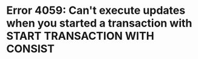 # Error 4059: Can't execute updates when you started a transaction with START TRANSACTION WITH CONSIST

